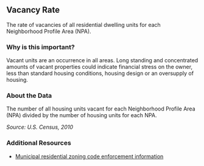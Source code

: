## Vacancy Rate
The rate of vacancies of all residential dwelling units for each Neighborhood Profile Area (NPA).

### Why is this important?
Vacant units are an occurrence in all areas.  Long standing and concentrated amounts of vacant properties could indicate financial stress on the owner, less than standard housing conditions, housing design or an oversupply of housing.

### About the Data
The number of all housing units vacant for each Neighborhood Profile Area (NPA) divided by the number of housing units for each NPA.

_Source: U.S. Census, 2010_

### Additional Resources
+ [Municipal residential zoning code enforcement information](http://charmeck.org/city/charlotte/nbs/CodeEnforcement/nuisance/Pages/home.aspx)
